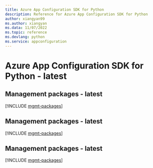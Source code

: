 ```yaml
---
title: Azure App Configuration SDK for Python
description: Reference for Azure App Configuration SDK for Python
author: xiangyan99
ms.author: xiangyan
ms.data: 11/07/2022
ms.topic: reference
ms.devlang: python
ms.service: appconfiguration
---
```

# Azure App Configuration SDK for Python - latest

## Management packages - latest
[!INCLUDE [mgmt-packages](app-configuration-mgmt-index.md)]
## Management packages - latest
[!INCLUDE [mgmt-packages](app-configuration-mgmt-index.md)]
## Management packages - latest
[!INCLUDE [mgmt-packages](app-configuration-mgmt-index.md)]